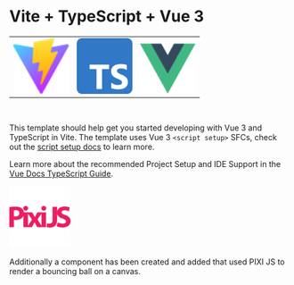# Vite + TypeScript + Vue 3

|                                                                        |                                                                                |                                                                             |
| ---------------------------------------------------------------------- | ------------------------------------------------------------------------------ | --------------------------------------------------------------------------- |
| <img src="./public/vite.svg" width="100" height="100" alt="Vite Logo"> | <img src="./src/assets/TS.svg" width="100" height="100" alt="TypeScript Logo"> | <img src="./src/assets/vue.svg" width="100" height="100" alt="VUE JS Logo"> |

<br>

This template should help get you started developing with Vue 3 and TypeScript in Vite. The template uses Vue 3 `<script setup>` SFCs, check out the [script setup docs](https://v3.vuejs.org/api/sfc-script-setup.html#sfc-script-setup) to learn more.

Learn more about the recommended Project Setup and IDE Support in the [Vue Docs TypeScript Guide](https://vuejs.org/guide/typescript/overview.html#project-setup).

<img src="./src/assets/pixi.svg" width="110" height="110" alt="PIXI JS Logo">

Additionally a component has been created and added that used PIXI JS to render a bouncing ball on a canvas.
